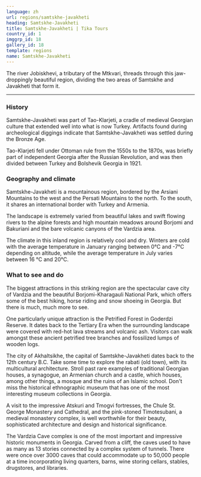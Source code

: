 ```yaml
---
language: zh
url: regions/samtskhe-javakheti
heading: Samtskhe-Javakheti
title: Samtskhe-Javakheti | Tika Tours
country_id: 1
imggrp_id: 18
gallery_id: 18
template: regions
name: Samtskhe-Javakheti
---
```

<div class="row content-row"><!-- 1184 (1)-->

</div>

<div class="row content-row"><!-- 1185 (2)-->
<div class="col-xs-12"><!-- 1577 -->

The river Jobiskhevi, a tributary of the Mtkvari, threads through this jaw\-droppingly
beautiful region, dividing the two areas of Samtskhe and Javakheti that form it.

</div>

</div>

<div class="row content-row"><!-- 1186 (3)-->
<div class="col-xs-12"><!-- 1578 -->

* * *

</div>

</div>

<div class="row content-row"><!-- 1187 (4)-->
<div class="col-xs-12 col-sm-6 col-md-6"><!-- 1579 -->

### History


Samtskhe\-Javakheti was part of Tao\-Klarjeti, a cradle of medieval Georgian culture
that extended well into what is now Turkey. Artifacts found during archeological
diggings indicate that Samtskhe\-Javakheti was settled during the Bronze Age.

Tao\-Klarjeti fell under Ottoman rule from the 1550s to the 1870s, was briefly part
of independent Georgia after the Russian Revolution, and was then divided between
Turkey and Bolshevik Georgia in 1921.

### Geography and climate


Samtskhe\-Javakheti is a mountainous region, bordered by the Arsiani Mountains to
the west and the Persati Mountains to the north. To the south, it shares an international
border with Turkey and Armenia.

The landscape is extremely varied from beautiful lakes and swift flowing rivers to
the alpine forests and high mountain meadows around Borjomi and Bakuriani and the
bare volcanic canyons of the Vardzia area.

The climate in this inland region is relatively cool and dry. Winters are cold with
the average temperature in January ranging between 0°C and \-7°C depending on altitude,
while the average temperature in July varies between 16 °C and 20°C.

</div>

<div class="col-xs-12 col-sm-6 col-md-6"><!-- 1580 -->

### What to see and do


The biggest attractions in this striking region are the spectacular cave city of
Vardzia and the beautiful Borjomi\-Kharagauli National Park, which offers some of
the best hiking, horse riding and snow shoeing in Georgia. But there is much, much
more to see.

One particularly unique attraction is the Petrified Forest in Goderdzi Reserve. It
dates back to the Tertiary Era when the surrounding landscape were covered with
red\-hot lava streams and volcanic ash. Visitors can walk amongst these ancient
petrified tree branches and fossilized lumps of wooden logs.

The city of Akhaltsikhe, the capital of Samtskhe\-Javakheti dates back to the 12th
century B.C. Take some time to explore the rabati (old town), with its multicultural
architecture. Stroll past rare examples of traditional Georgian houses, a synagogue,
an Armenian church and a castle, which houses, among other things, a mosque and
the ruins of an Islamic school. Don't miss the historical ethnographic museum that
has one of the most interesting museum collections in Georgia.

A visit to the impressive Atskuri and Tmogvi fortresses, the Chule St. George Monastery
and Cathedral, and the pink\-stoned Timotesubani, a medieval monastery complex,
is well worthwhile for their beauty, sophisticated architecture and design and historical
significance.

The Vardzia Cave complex is one of the most important and impressive historic monuments
in Georgia. Carved from a cliff, the caves used to have as many as 13 stories connected
by a complex system of tunnels. There were once over 3000 caves that could accommodate
up to 50,000 people at a time incorporating living quarters, barns, wine storing
cellars, stables, drugstores, and libraries.

</div>

</div>
